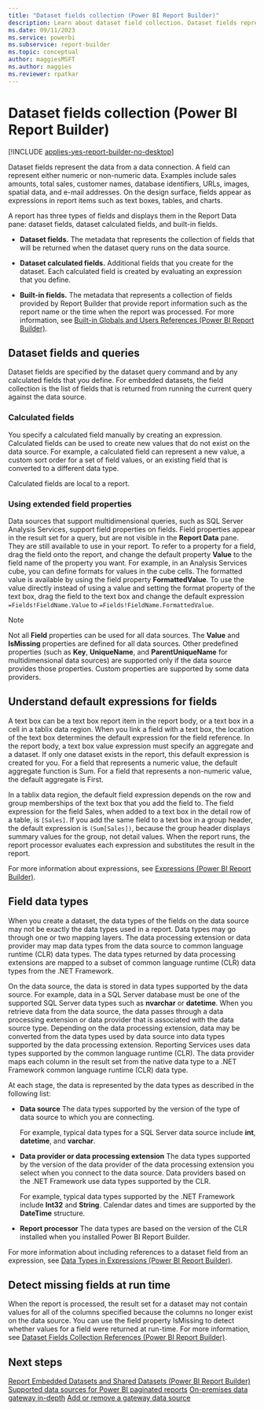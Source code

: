 ```yaml
---
title: "Dataset fields collection (Power BI Report Builder)"
description: Learn about dataset field collection. Dataset fields represent the data from a data connection. A field can represent either numeric or non-numeric data.
ms.date: 09/11/2023
ms.service: powerbi
ms.subservice: report-builder
ms.topic: conceptual
author: maggiesMSFT
ms.author: maggies
ms.reviewer: rpatkar
---
```

# Dataset fields collection (Power BI Report Builder)

[!INCLUDE [applies-yes-report-builder-no-desktop](../../includes/applies-yes-report-builder-no-desktop.md)]

  Dataset fields represent the data from a data connection. A field can represent either numeric or non-numeric data. Examples include sales amounts, total sales, customer names, database identifiers, URLs, images, spatial data, and e-mail addresses. On the design surface, fields appear as expressions in report items such as text boxes, tables, and charts.  
  
 A report has three types of fields and displays them in the Report Data pane: dataset fields, dataset calculated fields, and built-in fields.  
  
- **Dataset fields.** The metadata that represents the collection of fields that will be returned when the dataset query runs on the data source.  
  
- **Dataset calculated fields.** Additional fields that you create for the dataset. Each calculated field is created by evaluating an expression that you define.  
  
- **Built-in fields.** The metadata that represents a collection of fields provided by Report Builder that provide report information such as the report name or the time when the report was processed. For more information, see [Built-in Globals and Users References &#40;Power BI Report Builder&#41;](../expressions/built-in-collections-built-in-globals-and-users-references-report-builder.md).

  
##  <a name="Fields"></a> Dataset fields and queries

 Dataset fields are specified by the dataset query command and by any calculated fields that you define. For embedded datasets, the field collection is the list of fields that is returned from running the current query against the data source.  
  
  
### Calculated fields

 You specify a calculated field manually by creating an expression. Calculated fields can be used to create new values that do not exist on the data source. For example, a calculated field can represent a new value, a custom sort order for a set of field values, or an existing field that is converted to a different data type.  
  
 Calculated fields are local to a report.


### Using extended field properties

 Data sources that support multidimensional queries, such as SQL Server Analysis Services, support field properties on fields. Field properties appear in the result set for a query, but are not visible in the **Report Data** pane. They are still available to use in your report. To refer to a property for a field, drag the field onto the report, and change the default property **Value** to the field name of the property you want. For example, in an Analysis Services cube, you can define formats for values in the cube cells. The formatted value is available by using the field property **FormattedValue**. To use the value directly instead of using a value and setting the format property of the text box, drag the field to the text box and change the default expression `=Fields!FieldName.Value` to `=Fields!FieldName.FormattedValue`.  
  
> [!NOTE]
> Not all **Field** properties can be used for all data sources. The **Value** and **IsMissing** properties are defined for all data sources. Other predefined properties (such as **Key**, **UniqueName**, and **ParentUniqueName** for multidimensional data sources) are supported only if the data source provides those properties. Custom properties are supported by some data providers. 
  
  
##  <a name="Defaults"></a> Understand default expressions for fields

 A text box can be a text box report item in the report body, or a text box in a cell in a tablix data region. When you link a field with a text box, the location of the text box determines the default expression for the field reference. In the report body, a text box value expression must specify an aggregate and a dataset. If only one dataset exists in the report, this default expression is created for you. For a field that represents a numeric value, the default aggregate function is Sum. For a field that represents a non-numeric value, the default aggregate is First.  
  
 In a tablix data region, the default field expression depends on the row and group memberships of the text box that you add the field to. The field expression for the field Sales, when added to a text box in the detail row of a table, is `[Sales]`. If you add the same field to a text box in a group header, the default expression is `(Sum[Sales])`, because the group header displays summary values for the group, not detail values. When the report runs, the report processor evaluates each expression and substitutes the result in the report.  
  
 For more information about expressions, see [Expressions &#40;Power BI Report Builder&#41;](../expressions/expression-uses-reports-report-builder.md).
  
  
##  <a name="DataTypes"></a> Field data types  
 When you create a dataset, the data types of the fields on the data source may not be exactly the data types used in a report. Data types may go through one or two mapping layers. The data processing extension or data provider may map data types from the data source to common language runtime (CLR) data types. The data types returned by data processing extensions are mapped to a subset of common language runtime (CLR) data types from the .NET Framework.  
  
 On the data source, the data is stored in data types supported by the data source. For example, data in a SQL Server database must be one of the supported SQL Server data types such as **nvarchar** or **datetime**. When you retrieve data from the data source, the data passes through a data processing extension or data provider that is associated with the data source type. Depending on the data processing extension, data may be converted from the data types used by data source into data types supported by the data processing extension. Reporting Services uses data types supported by the common language runtime (CLR). The data provider maps each column in the result set from the native data type to a .NET Framework common language runtime (CLR) data type.  
  
 At each stage, the data is represented by the data types as described in the following list:  
  
- **Data source** The data types supported by the version of the type of data source to which you are connecting.  
  
     For example, typical data types for a SQL Server data source include **int**, **datetime**, and **varchar**.  
  
- **Data provider or data processing extension** The data types supported by the version of the data provider of the data processing extension you select when you connect to the data source. Data providers based on the .NET Framework use data types supported by the CLR.
  
     For example, typical data types supported by the .NET Framework include **Int32** and **String**. Calendar dates and times are supported by the **DateTime** structure.
  
- **Report processor** The data types are based on the version of the CLR installed when you installed Power BI Report Builder.  

 For more information about including references to a dataset field from an expression, see [Data Types in Expressions &#40;Power BI Report Builder&#41;](../expressions/data-types-expressions-report-builder.md).
  
  
##  <a name="MissingFields"></a> Detect missing fields at run time  
 When the report is processed, the result set for a dataset may not contain values for all of the columns specified because the columns no longer exist on the data source. You can use the field property IsMissing to detect whether values for a field were returned at run-time. For more information, see [Dataset Fields Collection References &#40;Power BI Report Builder&#41;](../expressions/built-in-collections-dataset-fields-collection-references-report-builder.md).
  
## Next steps

[Report Embedded Datasets and Shared Datasets &#40;Power BI Report Builder&#41;](../report-data/report-embedded-datasets-report-builder.md)
[Supported data sources for Power BI paginated reports](../paginated-reports-data-sources.md)
[On-premises data gateway in-depth](../../connect-data/service-gateway-onprem-indepth.md)
[Add or remove a gateway data source](../../connect-data/service-gateway-data-sources.md)
  

